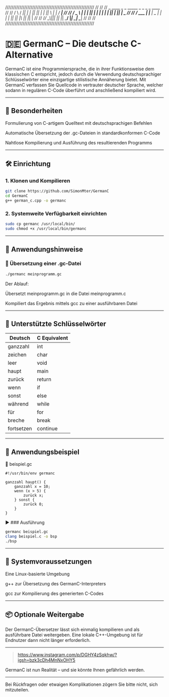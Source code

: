 ////////////////////////////////////////////////////////
//                                                    //
//     _     ____  _   _  _____  _   _  _   _   ____  //
//    / \   / ___|| | | ||_   _|| | | || \ | | / ___| //
//   / _ \ | |    | |_| |  | |  | | | ||  \| || |  _  //
//  / ___ \| |___ |  _  |  | |  | |_| || |\  || |_| | //
// /_/   \_\\____||_| |_|  |_|   \___/ |_| \_| \____| //
//                                                    //
////////////////////////////////////////////////////////


# 🇩🇪 GermanC – Die deutsche C-Alternative

GermanC ist eine Programmiersprache, die in ihrer Funktionsweise dem klassischen C entspricht, jedoch durch die Verwendung deutschsprachiger Schlüsselwörter eine einzigartige stilistische Annäherung bietet.
Mit GermanC verfassen Sie Quellcode in vertrauter deutscher Sprache, welcher sodann in regulären C-Code überführt und anschließend kompiliert wird.


---

## 🚀 Besonderheiten

Formulierung von C-artigem Quelltext mit deutschsprachigen Befehlen

Automatische Übersetzung der .gc-Dateien in standardkonformen C-Code

Nahtlose Kompilierung und Ausführung des resultierenden Programms



---

## 🛠 Einrichtung

### 1. Klonen und Kompilieren
```bash
git clone https://github.com/SimonMter/GermanC
cd GermanC
g++ german_c.cpp -o germanc
```
### 2. Systemweite Verfügbarkeit einrichten
```bash
sudo cp germanc /usr/local/bin/
sudo chmod +x /usr/local/bin/germanc
```

---

## 📜 Anwendungshinweise

### 🧪 Übersetzung einer .gc-Datei
```bash
./germanc meinprogramm.gc
```
Der Ablauf:

Übersetzt meinprogramm.gc in die Datei meinprogramm.c

Kompiliert das Ergebnis mittels gcc zu einer ausführbaren Datei



---

## 🧠 Unterstützte Schlüsselwörter


| Deutsch     | C Equivalent |
|-------------|--------------|
| ganzzahl    | int          |
| zeichen     | char         |
| leer        | void         |
| haupt       | main         |
| zurück      | return       |
| wenn        | if           |
| sonst       | else         |
| während     | while        |
| für         | for          |
| breche      | break        |
| fortsetzen  | continue     |

---

## 🧪 Anwendungsbeispiel

📝 beispiel.gc
```gc
#!/usr/bin/env germanc

ganzzahl haupt() {
    ganzzahl x = 10;
    wenn (x > 5) {
        zurück x;
    } sonst {
        zurück 0;
    }
}
```
▶️ ### Ausführung
```bash
germanc beispiel.gc
clang beispiel.c -o bsp
./bsp
```

---

## 🔧 Systemvoraussetzungen

Eine Linux-basierte Umgebung

g++ zur Übersetzung des GermanC-Interpreters

gcc zur Kompilierung des generierten C-Codes



---

## 📦 Optionale Weitergabe

Der GermanC-Übersetzer lässt sich einmalig kompilieren und als ausführbare Datei weitergeben. Eine lokale C++-Umgebung ist für Endnutzer dann nicht länger erforderlich.

---

> https://www.instagram.com/p/DGHY4zSqkhw/?igsh=bzk3cDh4MnNxOHY5


GermanC ist nun Realität – und sie könnte Ihnen gefährlich werden.


---

Bei Rückfragen oder etwaigen Komplikationen zögern Sie bitte nicht, sich mitzuteilen.
